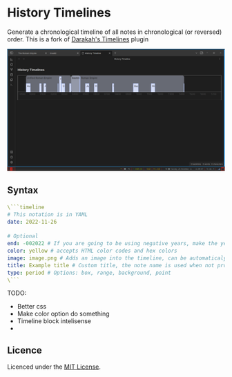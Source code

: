 # History Timelines
Generate a chronological timeline of all notes in chronological (or reversed) order. 
This is a fork of [Darakah's Timelines](https://github.com/Darakah/obsidian-timelines) plugin

![](example-vault/screenshot.png)

## Syntax
```yaml
\```timeline
# This notation is in YAML
date: 2022-11-26

# Optional
end: -002022 # If you are going to be using negative years, make the year have six digits, otherwise it will be registered as positive (this is a problem of the Date class in JS)
color: yellow # accepts HTML color codes and hex colors
image: image.png # Adds an image into the timeline, can be automaticaly fetched when using the Banner plugin
title: Example title # Custom title, the note name is used when not provided
type: period # Options: box, range, background, point
\```
```

TODO:
- Better css
- Make color option do something
- Timeline block intelisense
- 

## Licence

Licenced under the [MIT License](https://mit-license.org/).

